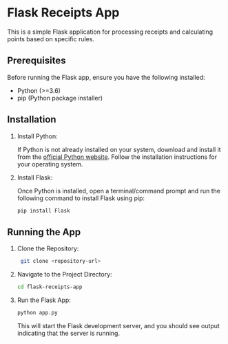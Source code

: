 # Flask Receipts App

This is a simple Flask application for processing receipts and calculating points based on specific rules.

## Prerequisites

Before running the Flask app, ensure you have the following installed:

- Python (>=3.6)
- pip (Python package installer)

## Installation

1. Install Python:

   If Python is not already installed on your system, download and install it from the [official Python website](https://www.python.org/downloads/). Follow the installation instructions for your operating system.

2. Install Flask:

   Once Python is installed, open a terminal/command prompt and run the following command to install Flask using pip:

   ```bash
   pip install Flask
   ```
## Running the App
1. Clone the Repository:
   ```bash
    git clone <repository-url>
    ```
2. Navigate to the Project Directory:
    ```bash
    cd flask-receipts-app
   
3. Run the Flask App:
    ```bash
    python app.py
   ```
    This will start the Flask development server, and you should see output indicating that the server is running.
